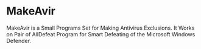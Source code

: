 # MakeAvir
 MakeAvir is a Small Programs Set for Making Antivirus Exclusions. It Works on Pair of AllDefeat Program for Smart Defeating of the Microsoft Windows Defender.
